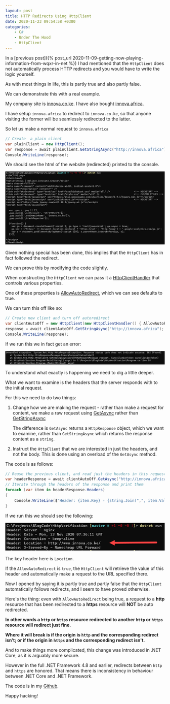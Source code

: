```yaml
---
layout: post
title: HTTP Redirects Using HttpClient
date: 2020-11-23 09:54:58 +0300
categories:
    - C#
    - Under The Hood
    - HttpClient
---
```

In a [previous post]({% post_url 2020-11-09-getting-now-playing-information-from-wqxr-in-net %}) I had mentioned that the `HttpClient` does not automatically process HTTP redirects and you would have to write the logic yourself.

As with most things in life, this is partly true and also partly false.

We can demonstrate this with a real example.

My company site is [innova.co.ke](http://www.innova.co.ke). I have also bought [innova.africa](http://innova.africa).

I have setup `innova.africa` to redirect to `innova.co.ke`, so that anyone visiting the former will be seamlessly redirected to the latter.

So let us make a normal request to `innova.africa`

```csharp
// Create  a plain client
var plainClient = new HttpClient();
var response = await plainClient.GetStringAsync("http://innova.africa");
Console.WriteLine(response);
```

We should see the html of the website (redirected) printed to the console.

![](../images/2020/11/CaptureHTML.png)

Given nothing special has been done, this implies that the `HttpClient` has in fact followed the redirect.

We can prove this by modifying the code slightly.

When constructing the `HttpClient` we can pass it a [HttpClientHandler](https://docs.microsoft.com/en-us/dotnet/api/system.net.http.httpclienthandler?view=net-5.0) that controls various properties.

One of these properties is [AllowAutoRedirect](https://docs.microsoft.com/en-us/dotnet/api/system.net.http.httpclienthandler.allowautoredirect?view=net-5.0#System_Net_Http_HttpClientHandler_AllowAutoRedirect), which we can see defaults to true.

We can turn this off like so:

```csharp
// Create new client and turn off autoredirect
var clientAutoOff = new HttpClient(new HttpClientHandler() { AllowAutoRedirect = false });
response = await clientAutoOff.GetStringAsync("http://innova.africa");
Console.WriteLine(response);
```

If we run this we in fact get an error:

![](../images/2020/11/HttpClientRedirectError.png)

To understand what exactly is happening we need to dig a little deeper.

What we want to examine is the headers that the server responds with to the initial request.
  
For this we need to do two things:

1. Change how we are making the request - rather than make a request for content, we make a raw request using [GetAsync](https://docs.microsoft.com/en-us/dotnet/api/system.net.http.httpclient.getasync?view=net-5.0) rather than [GetStringAsync](https://docs.microsoft.com/en-us/dotnet/api/system.net.http.httpclient.getstringasync?view=net-5.0)

   The difference is `GetAsync` returns a `HttpResponse` object, which we want to examine, rather than `GetStringAsync` which returns the response content as a `string`.

2. Instruct the `HttpClient` that we are interested in just the headers, and not the body. This is done using an overload of the `GetAsync` method.

The code is as follows:

```csharp
// Reuse the previous client, and read just the headers in this request
var headerResponse = await clientAutoOff.GetAsync("http://innova.africa", HttpCompletionOption.ResponseHeadersRead);
// Iterate through the headers of the response and print them
foreach (var item in headerResponse.Headers)
{
    Console.WriteLine($"Header: {item.Key} - {string.Join(",", item.Value)}");
}
```

If we run this we should see the following:

![](../images/2020/11/HeadersResponse.png)

The key header here is `Location`.

If the `AllowAutoRedirect` is `true`, the `HttpClient` will retrieve the value of this header and automatically make a request to the URL specified there.

Now I opened by saying it is partly true and partly false that the `HttpClient` automatically follows redirects, and I seem to have proved otherwise.

Here's the thing: even with `AllowAutoRedirect` being true, a request to a **http** resource that has been redirected to a **https** resource will **NOT** be auto redirected.

**In other words a `http` or `https` resource redirected to another `http` or `https` resource will redirect just fine.**

**Where it will break is if the origin is `http` and the corresponding redirect isn't; or if the origin in `https` and the corresponding redirect isn't.**

And to make things more complicated, this change was introduced in .NET Core, as it is arguably more secure. 

However in the full .NET Framework 4.8 and earlier, redirects between `http` and `https` are honored. That means there is inconsistency in behaviour between .NET Core and .NET Framework.

The code is in my [Github](https://github.com/conradakunga/BlogCode/tree/master/2020-11-23%20-%20HTTP%20Redirects%20Using%20HttpClient).

Happy hacking!